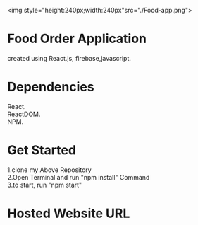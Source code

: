 <img style="height:240px;width:240px"src="./Food-app.png">
# Food Order Application
created using React.js, firebase,javascript.
# Dependencies
React.</br>ReactDOM.</br>NPM.
# Get Started
1.clone my Above Repository</br>
2.Open Terminal and run "npm install" Command</br>
3.to start, run "npm start"
# Hosted Website URL
